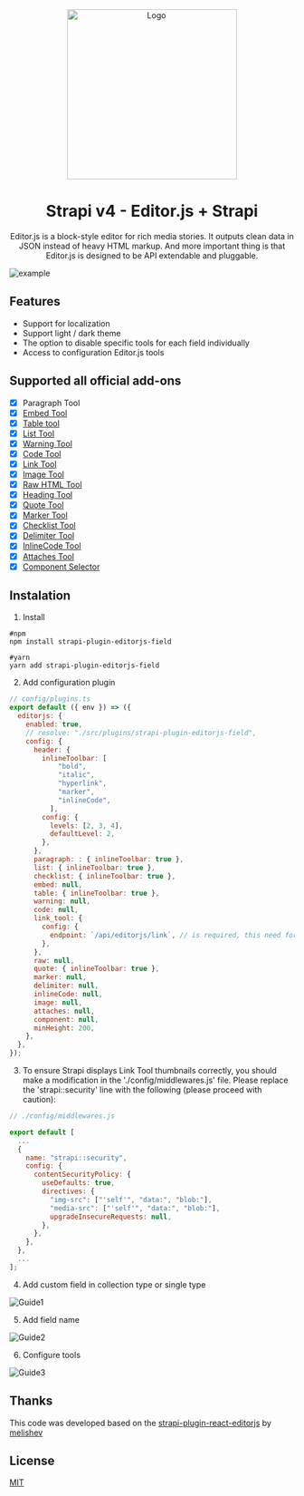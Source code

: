 

<div align="center">
    <img alt="Logo" src=".github/assets/logo.png" width="300px">
</div>

<div align="center">
  <h1>Strapi v4 - Editor.js + Strapi</h1>
  <p>Editor.js is a block-style editor for rich media stories. It outputs clean data in JSON instead of heavy HTML markup. And more important thing is that Editor.js is designed to be API extendable and pluggable.</p>
</div>

![example](.github/assets/example.png)

## Features
- Support for localization
- Support light / dark theme
- The option to disable specific tools for each field individually
- Access to configuration Editor.js tools

## Supported all official add-ons

- [x] Paragraph Tool
- [x] [Embed Tool](https://github.com/editor-js/embed)
- [x] [Table tool](https://github.com/editor-js/table)
- [x] [List Tool](https://github.com/editor-js/list)
- [x] [Warning Tool](https://github.com/editor-js/warning)
- [x] [Code Tool](https://github.com/editor-js/code)
- [x] [Link Tool](https://github.com/editor-js/link)
- [x] [Image Tool](https://github.com/editor-js/image)
- [x] [Raw HTML Tool](https://github.com/editor-js/raw)
- [x] [Heading Tool](https://github.com/editor-js/header)
- [x] [Quote Tool](https://github.com/editor-js/quote)
- [x] [Marker Tool](https://github.com/editor-js/marker)
- [x] [Checklist Tool](https://github.com/editor-js/checklist)
- [x] [Delimiter Tool](https://github.com/editor-js/delimiter)
- [x] [InlineCode Tool](https://github.com/editor-js/inline-code)
- [x] [Attaches Tool](https://github.com/editor-js/attaches)
- [x] [Component Selector](https://github.com/VLZH/editorjs-component-selector)

## Instalation

1. Install

```text
#npm
npm install strapi-plugin-editorjs-field
```

```text
#yarn
yarn add strapi-plugin-editorjs-field
```

2. Add configuration plugin
```javascript
// config/plugins.ts
export default ({ env }) => ({
  editorjs: {
    enabled: true,
    // resolve: "./src/plugins/strapi-plugin-editorjs-field",
    config: {
      header: {
        inlineToolbar: [
            "bold",
            "italic",
            "hyperlink",
            "marker",
            "inlineCode",
          ],
        config: {
          levels: [2, 3, 4],
          defaultLevel: 2,
        },
      },
      paragraph: : { inlineToolbar: true },
      list: { inlineToolbar: true },
      checklist: { inlineToolbar: true },
      embed: null,
      table: { inlineToolbar: true },
      warning: null,
      code: null,
      link_tool: {
        config: {
          endpoint: `/api/editorjs/link`, // is required, this need for parser
        },
      },
      raw: null,
      quote: { inlineToolbar: true },
      marker: null,
      delimiter: null,
      inlineCode: null,
      image: null,
      attaches: null,
      component: null,
      minHeight: 200,
    },
  },
});
```

3. To ensure Strapi displays Link Tool thumbnails correctly, you should make a modification in the './config/middlewares.js' file. Please replace the 'strapi::security' line with the following (please proceed with caution):

```javascript
// ./config/middlewares.js

export default [
  ...
  {
    name: "strapi::security",
    config: {
      contentSecurityPolicy: {
        useDefaults: true,
        directives: {
          "img-src": ["'self'", "data:", "blob:"],
          "media-src": ["'self'", "data:", "blob:"],
          upgradeInsecureRequests: null,
        },
      },
    },
  },
  ...
];

```

4. Add custom field in collection type or single type

![Guide1](.github/assets/guide1.png)

5. Add field name

![Guide2](.github/assets/guide2.png)

6. Configure tools

![Guide3](.github/assets/guide3.png)

## Thanks
<p>
This code was developed based on the  <a href="https://github.com/melishev/strapi-plugin-react-editorjs">strapi-plugin-react-editorjs</a> by <a href="https://github.com/melishev">melishev</a>
</p>

## License

[MIT](https://choosealicense.com/licenses/mit/)
